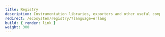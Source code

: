 ```yaml
---
title: Registry
description: Instrumentation libraries, exporters and other useful components for OpenTelemetry Erlang/Elixir
redirect: /ecosystem/registry/?language=erlang
build: { render: link }
weight: 300
---
```

